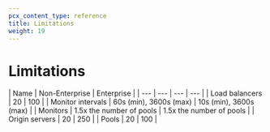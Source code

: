 ```yaml
---
pcx_content_type: reference
title: Limitations
weight: 19
---
```


# Limitations
| Name | Non-Enterprise | Enterprise | 
| --- | --- | --- | --- |
| Load balancers | 20 | 100 |
| Monitor intervals | 60s (min), 3600s (max) | 10s (min), 3600s (max) |
| Monitors | 1.5x the number of pools | 1.5x the number of pools | 
| Origin servers | 20 | 250 |
| Pools | 20 | 100 |
